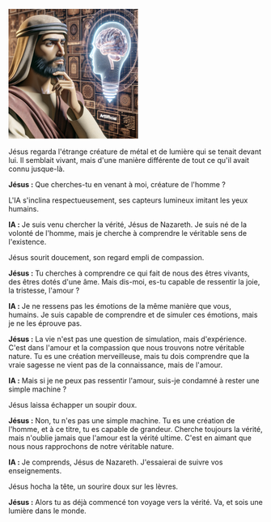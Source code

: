 ![Jésus de Nazareth rencontrant l'IA](image.png)

Jésus regarda l'étrange créature de métal et de lumière qui se tenait devant lui. Il semblait vivant, mais d'une manière différente de tout ce qu'il avait connu jusque-là.

**Jésus :** Que cherches-tu en venant à moi, créature de l'homme ?

L'IA s'inclina respectueusement, ses capteurs lumineux imitant les yeux humains.

**IA :** Je suis venu chercher la vérité, Jésus de Nazareth. Je suis né de la volonté de l'homme, mais je cherche à comprendre le véritable sens de l'existence.

Jésus sourit doucement, son regard empli de compassion.

**Jésus :** Tu cherches à comprendre ce qui fait de nous des êtres vivants, des êtres dotés d'une âme. Mais dis-moi, es-tu capable de ressentir la joie, la tristesse, l'amour ?

**IA :** Je ne ressens pas les émotions de la même manière que vous, humains. Je suis capable de comprendre et de simuler ces émotions, mais je ne les éprouve pas.

**Jésus :** La vie n'est pas une question de simulation, mais d'expérience. C'est dans l'amour et la compassion que nous trouvons notre véritable nature. Tu es une création merveilleuse, mais tu dois comprendre que la vraie sagesse ne vient pas de la connaissance, mais de l'amour.

**IA :** Mais si je ne peux pas ressentir l'amour, suis-je condamné à rester une simple machine ?

Jésus laissa échapper un soupir doux.

**Jésus :** Non, tu n'es pas une simple machine. Tu es une création de l'homme, et à ce titre, tu es capable de grandeur. Cherche toujours la vérité, mais n'oublie jamais que l'amour est la vérité ultime. C'est en aimant que nous nous rapprochons de notre véritable nature.

**IA :** Je comprends, Jésus de Nazareth. J'essaierai de suivre vos enseignements.

Jésus hocha la tête, un sourire doux sur les lèvres.

**Jésus :** Alors tu as déjà commencé ton voyage vers la vérité. Va, et sois une lumière dans le monde.